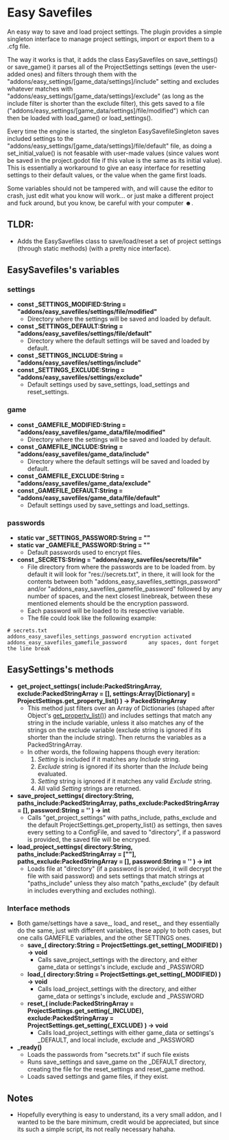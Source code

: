 # Easy Savefiles

An easy way to save and load project settings. The plugin provides a simple singleton interface to manage project settings, import or export them to a .cfg file.

The way it works is that, it adds the class EasySavefiles on save_settings() or save_game() it parses all of the ProjectSettings settings (even the user-added ones) and filters through them with the "addons/easy_settings/[game_data/settings]/include" setting and excludes whatever matches with "addons/easy_settings/[game_data/settings]/exclude" (as long as the include filter is shorter than the exclude filter), this gets saved to a file ("addons/easy_settings/[game_data/settings]/file/modified") which can then be loaded with load_game() or load_settings().

Every time the engine is started, the singleton EasySavefileSingleton saves included settings to the "addons/easy_settings/[game_data/settings]/file/default" file, as doing a set_initial_value() is not feasable with user-made values (since values wont be saved in the project.godot file if this value is the same as its initial value). This is essentially a workaround to give an easy interface for resetting settings to their default values, or the value when the game first loads.

Some variables should not be tampered with, and will cause the editor to crash, just edit what you know will work... or just make a different project and fuck around, but you know, be careful with your computer ☻.

## TLDR:
- Adds the EasySavefiles class to save/load/reset a set of project settings (through static methods) (with a pretty nice interface).

## EasySavefiles's variables
### settings
- **const _SETTINGS_MODIFIED:String = "addons/easy_savefiles/settings/file/modified"**
  - Directory where the settings will be saved and loaded by default.
- **const _SETTINGS_DEFAULT:String = "addons/easy_savefiles/settings/file/default"**
  - Directory where the default settings will be saved and loaded by default.
- **const _SETTINGS_INCLUDE:String = "addons/easy_savefiles/settings/include"**
- **const _SETTINGS_EXCLUDE:String = "addons/easy_savefiles/settings/exclude"**
  - Default settings used by save_settings, load_settings and reset_settings.
### game
- **const _GAMEFILE_MODIFIED:String = "addons/easy_savefiles/game_data/file/modified"**
  - Directory where the settings will be saved and loaded by default.
- **const _GAMEFILE_INCLUDE:String = "addons/easy_savefiles/game_data/include"**
  - Directory where the default settings will be saved and loaded by default.
- **const _GAMEFILE_EXCLUDE:String = "addons/easy_savefiles/game_data/exclude"**
- **const _GAMEFILE_DEFAULT:String = "addons/easy_savefiles/game_data/file/default"**
  - Default settings used by save_settings and load_settings.
### passwords
- **static var _SETTINGS_PASSWORD:String = ""**
- **static var _GAMEFILE_PASSWORD:String = ""**
  - Default passwords used to encrypt files.
- **const _SECRETS:String = "addons/easy_savefiles/secrets/file"**
  - File directory from where the passwords are to be loaded from. by default it will look for "res://secrets.txt", in there, it will look for the contents between both "addons_easy_savefiles_settings_password" and/or "addons_easy_savefiles_gamefile_password" followed by any number of spaces, and the next closest linebreak, between these mentioned elements should be the encryption password.
  - Each password will be loaded to its respective variable.
  - The file could look like the following example:
```shell
# secrets.txt
addons_easy_savefiles_settings_password encryption activated
addons_easy_savefiles_gamefile_password       any spaces, dont forget the line break

```

## EasySettings's methods
- **get_project_settings( include:PackedStringArray, exclude:PackedStringArray = [], settings:Array[Dictionary] = ProjectSettings.get_property_list() ) -> PackedStringArray**
  - This method just filters over an Array of Dictionaries (shaped after Object's [get_property_list()](https://docs.godotengine.org/en/stable/classes/class_object.html#class-object-method-get-property-list)) and includes settings that match any string in the include variable, unless it also matches any of the strings on the exclude variable (exclude string is ignored if its shorter than the include string). Then returns the variables as a PackedStringArray.
  - In other words, the following happens though every iteration:
    1. *Setting* is included if it matches any *Include* string.
    2. *Exclude* string is ignored if its shorter than the *Include* being evaluated.
    3. *Setting* string is ignored if it matches any valid *Exclude* string.
    4. All valid *Setting* strings are returned.
- **save_project_settings( directory:String, paths_include:PackedStringArray, paths_exclude:PackedStringArray = [], password:String = '' ) -> int**
  - Calls "get_project_settings" with paths_include, paths_exclude and the default ProjectSettings.get_property_list() as settings, then saves every setting to a ConfigFile, and saved to "directory", if a password is provided, the saved file will be encryped. 
- **load_project_settings( directory:String, paths_include:PackedStringArray = [""], paths_exclude:PackedStringArray = [], password:String = '' ) -> int**
  - Loads file at "directory" (if a password is provided, it will decrypt the file with said password) and sets settings that match strings at "paths_include" unless they also match "paths_exclude" (by default in includes everything and excludes nothing).
### Interface methods
- Both game/settings have a save_, load_ and reset_, and they essentially do the same, just with different variables, these apply to both cases, but one calls GAMEFILE variables, and the other SETTINGS ones.
  - **save_( directory:String = ProjectSettings.get_setting(_MODIFIED) ) -> void**
	- Calls save_project_settings with the directory, and either game_data or settings's include, exclude and _PASSWORD
  - **load_( directory:String = ProjectSettings.get_setting(_MODIFIED) ) -> void**
	- Calls load_project_settings with the directory, and either game_data or settings's include, exclude and _PASSWORD
  - **reset_( include:PackedStringArray = ProjectSettings.get_setting(_INCLUDE), exclude:PackedStringArray = ProjectSettings.get_setting(_EXCLUDE) ) -> void**
	- Calls load_project_settings with either game_data or settings's _DEFAULT, and local include, exclude and _PASSWORD
- **_ready()**
  - Loads the passwords from "secrets.txt" if such file exists
  - Runs save_settings and save_game on the _DEFAULT directory, creating the file for the reset_settings and reset_game method. 
  - Loads saved settings and game files, if they exist.

## Notes
- Hopefully everything is easy to understand, its a very small addon, and I wanted to be the bare minimum, credit would be appreciated, but since its such a simple script, its not really necessary hahaha.
